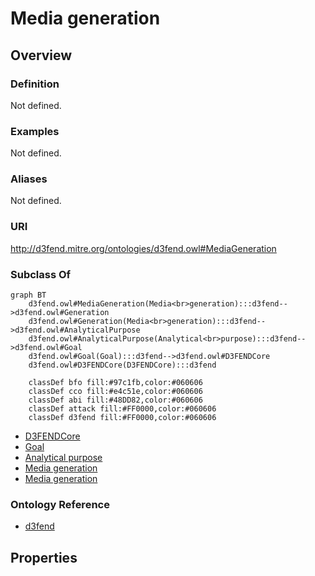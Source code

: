 # Media generation

## Overview

### Definition
Not defined.

### Examples
Not defined.

### Aliases
Not defined.

### URI
http://d3fend.mitre.org/ontologies/d3fend.owl#MediaGeneration

### Subclass Of
```mermaid
graph BT
    d3fend.owl#MediaGeneration(Media<br>generation):::d3fend-->d3fend.owl#Generation
    d3fend.owl#Generation(Media<br>generation):::d3fend-->d3fend.owl#AnalyticalPurpose
    d3fend.owl#AnalyticalPurpose(Analytical<br>purpose):::d3fend-->d3fend.owl#Goal
    d3fend.owl#Goal(Goal):::d3fend-->d3fend.owl#D3FENDCore
    d3fend.owl#D3FENDCore(D3FENDCore):::d3fend
    
    classDef bfo fill:#97c1fb,color:#060606
    classDef cco fill:#e4c51e,color:#060606
    classDef abi fill:#48DD82,color:#060606
    classDef attack fill:#FF0000,color:#060606
    classDef d3fend fill:#FF0000,color:#060606
```

- [D3FENDCore](/docs/ontology/reference/model/D3FENDCore/D3FENDCore.md)
- [Goal](/docs/ontology/reference/model/D3FENDCore/Goal/Goal.md)
- [Analytical purpose](/docs/ontology/reference/model/D3FENDCore/Goal/Analytical%20purpose/Analytical%20purpose.md)
- [Media generation](/docs/ontology/reference/model/D3FENDCore/Goal/Analytical%20purpose/Media%20generation/Media%20generation.md)
- [Media generation](/docs/ontology/reference/model/D3FENDCore/Goal/Analytical%20purpose/Media%20generation/Media%20generation/Media%20generation.md)


### Ontology Reference
- [d3fend](http://d3fend.mitre.org/ontologies/d3fend.owl#)

## Properties

